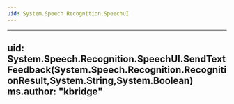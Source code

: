 ```yaml
---
uid: System.Speech.Recognition.SpeechUI
---
```


---
uid: System.Speech.Recognition.SpeechUI.SendTextFeedback(System.Speech.Recognition.RecognitionResult,System.String,System.Boolean)
ms.author: "kbridge"
---
